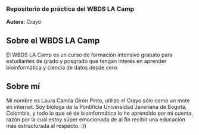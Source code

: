 ### Repositorio de práctica del WBDS LA Camp

**Autora**: Crayo

## Sobre el WBDS LA Camp
El WBDS LA Camp es un curso de formación intensivo gratuito para estudiantes de grado y posgrado que tengan interés en aprender bioinformática y ciencia de datos desde cero.

## Sobre mí

Mi nombre es Laura Camila Girón Pinto, utilizo el Crayo sólo como un mote en internet. Soy bióloga de la Pontificia Universidad Javeriana de Bogotá, Colombia, y todo lo que sé de bioinformática lo he aprendido por mi cuenta, razón por la cual estoy súper emocionada de al fin recibir una educación más estructurada al respecto. :))
